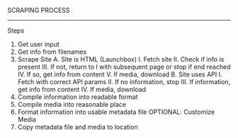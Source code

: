 SCRAPING PROCESS

---

Steps

1. Get user input
2. Get info from filenames
3. Scrape Site
	A. Site is HTML (Launchbox)
		I. Fetch site
		II. Check if info is present
		III. If not, return to I with subsequent page or stop if end reached
		IV. If so, get info from content
		V. If media, download
	B. Site uses API
		I. Fetch with correct API params
		II. If no information, stop
		III. If information, get info from content
		IV. If media, download
4. Compile information into readable format
5. Compile media into reasonable place
6. Format information into usable metadata file
OPTIONAL: Customize Media
7. Copy metadata file and media to location
